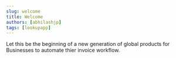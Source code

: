 ```yaml
---
slug: welcome
title: Welcome
authors: [abhilashjp]
tags: [lookupapp]
---
```


Let this be the beginning of a new generation of global products for Businesses to automate thier invoice workflow.
